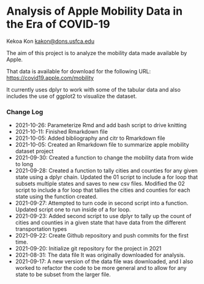 # Analysis of Apple Mobility Data in the Era of COVID-19

Kekoa Kon
kakon@dons.usfca.edu

The aim of this project is to analyze the mobility data made available by Apple.

That data is available for download for the following URL:
https://covid19.apple.com/mobility

It currently uses dplyr to work with some of the tabular data and
also includes the use of ggplot2 to visualize the dataset. 

### Change Log

* 2021-10-26: Parameterize Rmd and add bash script to drive knitting
* 2021-10-11: Finished Rmarkdown file 
* 2021-10-05: Added bibliography and citr to Rmarkdown file
* 2021-10-05: Created an Rmarkdown file to summarize apple mobility dataset project
* 2021-09-30: Created a function to change the mobility data from wide to long
* 2021-09-28: Created a function to tally cities and counties for any given state using a dplyr
chain. Updated the 01 script to include a for loop that subsets multiple states and saves 
to new csv files. Modified the 02 script to include a for loop that tallies the cities and 
counties for each state using the function created. 
* 2021-09-27: Attempted to turn code in second script into a function. Updated script one to run inside of a for loop. 
* 2021-09-23: Added second script to use dplyr to tally up the count of 
cities and counties in a given state that have data from the different 
transportation types
* 2021-09-22: Create Github repository and push commits for the first time.
* 2021-09-20: Initialize git repository for the project in 2021
* 2021-08-31: The data file It was originally downloaded for analysis.
* 2021-09-17: A new version of the data file was downloaded, and I also worked to refactor the code to be more general and to allow for any state to be subset from the larger file.
